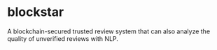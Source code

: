 # blockstar
A blockchain-secured trusted review system that can also analyze the quality of unverified reviews with NLP.
